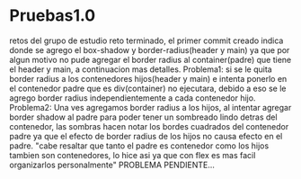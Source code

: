 # Pruebas1.0
retos del grupo de estudio
    reto terminado, el primer commit creado indica donde se agrego el box-shadow y border-radius(header y main) ya que por algun motivo no pude agregar el border radius al container(padre) que tiene el header y main, a continuacion mas detalles.
    Problema1:
        si se le quita border radius a los contenedores hijos(header y main)
        e intenta ponerlo en el contenedor padre que es div(container)
        no ejecutara, debido a eso se le agrego border radius independientemente
        a cada contenedor hijo.
    Problema2:
        Una ves agregamos border radius a los hijos, al intentar agregar border shadow al padre para poder
        tener un sombreado lindo detras del contenedor, las sombras hacen notar los bordes cuadrados del contenedor padre ya que el efecto de border radius de los hijos no causa efecto en el padre.
        "cabe resaltar que tanto el padre es contenedor como los hijos tambien son contenedores, lo hice asi
        ya que con flex es mas facil organizarlos personalmente" 
    PROBLEMA PENDIENTE...
